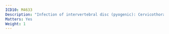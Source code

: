 ```yaml
---
ICD10: M4633
Description: "Infection of intervertebral disc (pyogenic): Cervicothoracic region"
Matters: Yes
Weight: 1
---
```

